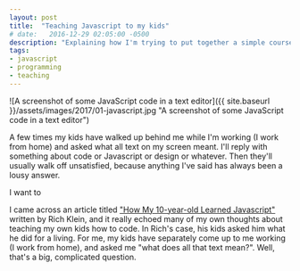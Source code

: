 ```yaml
---
layout: post
title:  "Teaching Javascript to my kids"
# date:   2016-12-29 02:05:00 -0500
description: "Explaining how I'm trying to put together a simple course to teach my kids Javascript."
tags:
- javascript
- programming
- teaching
---
```

![A screenshot of some JavaScript code in a text editor]({{ site.baseurl }}/assets/images/2017/01-javascript.jpg "A screenshot of some JavaScript code in a text editor")

A few times my kids have walked up behind me while I'm working (I work from home) and asked what all text on my screen meant. I'll reply with something about code or Javascript or design or whatever. Then they'll usually walk off unsatisfied, because anything I've said has always been a lousy answer.

I want to

I came across an article titled ["How My 10-year-old Learned Javascript"](https://hackernoon.com/how-my-10-year-old-learned-javascript-d8782b586db7#.uebq33yfa "The article mentioned in the post") written by Rich Klein, and it really echoed many of my own thoughts about teaching my own kids how to code. In Rich's case, his kids asked him what he did for a living. For me, my kids have separately come up to me working (I work from home), and asked me "what does all that text mean?". Well, that's a big, complicated question.
